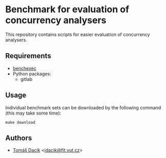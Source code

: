 # Benchmark for evaluation of concurrency analysers

This repository contains scripts for easier evaluation of concurrency analysers.

## Requirements
* [benchexec](https://github.com/sosy-lab/benchexec)
* Python packages:
  * gitlab

## Usage
Individual benchmark sets can be downloaded by the following command (this may take some time):
```
make download
```

## Authors
* [Tomáš Dacík](https://www.fit.vut.cz/person/idacik/.en) <[idacik@fit.vut.cz](mailto:idacik@fit.vut.cz)>
